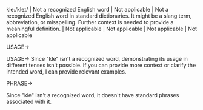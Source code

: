 kle:/kleɪ/ |  Not a recognized English word |  Not applicable | Not a recognized English word in standard dictionaries. It might be a slang term, abbreviation, or misspelling.  Further context is needed to provide a meaningful definition. | Not applicable | Not applicable | Not applicable | Not applicable


USAGE->

USAGE->
Since "kle" isn't a recognized word, demonstrating its usage in different tenses isn't possible.  If you can provide more context or clarify the intended word, I can provide relevant examples.


PHRASE->

Since "kle" isn't a recognized word, it doesn't have standard phrases associated with it.
